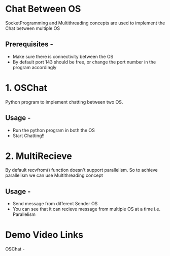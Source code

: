 # Chat Between OS 
SocketProgramming and Multithreading concepts are used to implement the Chat between multiple OS  

## Prerequisites -
- Make sure there is connectivity between the OS  
- By default port 143 should be free, or change the port number in the program accordingly  
  
# 1. OSChat
Python program to implement chatting between two OS.

## Usage -
- Run the python program in both the OS  
- Start Chatting!!
  
  
# 2. MultiRecieve
By default recvfrom() function doesn't support parallelism. So to achieve parallelism we can use Multithreading concept  

## Usage - 
- Send message from different Sender OS
- You can see that it can recieve message from multiple OS at a time i.e. Parallelism

# Demo Video Links
OSChat - 
